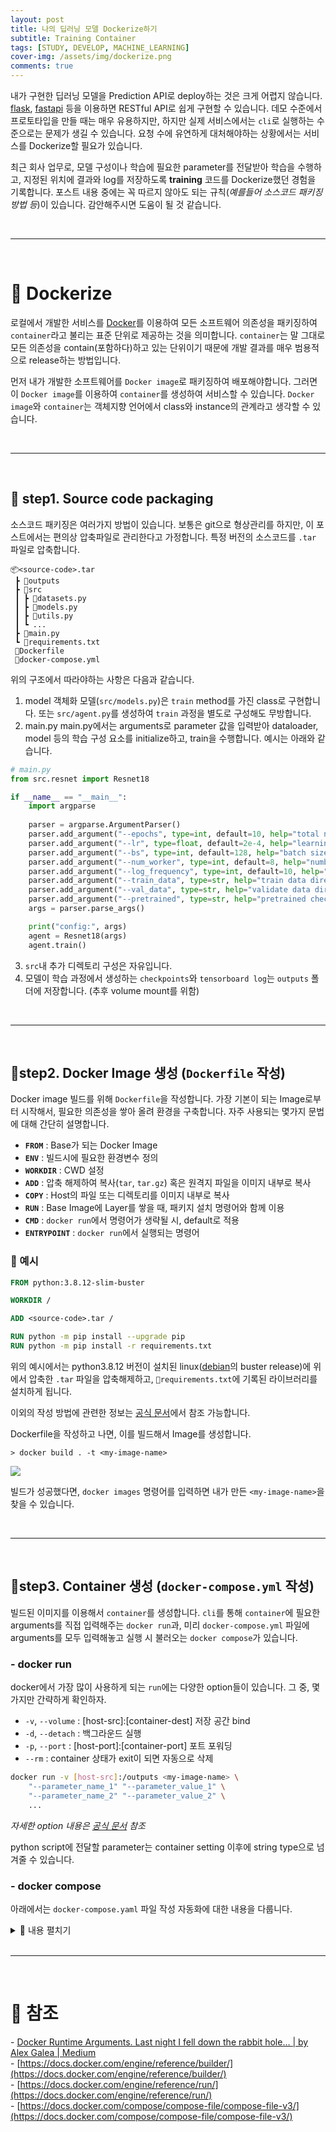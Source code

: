 ```yaml
---
layout: post
title: 나의 딥러닝 모델 Dockerize하기
subtitle: Training Container
tags: [STUDY, DEVELOP, MACHINE_LEARNING]
cover-img: /assets/img/dockerize.png
comments: true
---
```


내가 구현한 딥러닝 모델을 Prediction API로 deploy하는 것은 크게 어렵지 않습니다. [flask](https://flask.palletsprojects.com/en/2.0.x/), [fastapi](https://fastapi.tiangolo.com/ko/) 등을 이용하면 RESTful API로 쉽게 구현할 수 있습니다. 데모 수준에서 프로토타입을 만들 때는 매우 유용하지만, 하지만 실제 서비스에서는 `cli`로 실행하는 수준으로는 문제가 생길 수 있습니다. 요청 수에 유연하게 대처해야하는 상황에서는 서비스를 Dockerize할 필요가 있습니다.

최근 회사 업무로, 모델 구성이나 학습에 필요한 parameter를 전달받아 학습을 수행하고, 지정된 위치에 결과와 log를 저장하도록 **training** 코드를 Dockerize했던 경험을 기록합니다. 포스트 내용 중에는 꼭 따르지 않아도 되는 규칙(_예를들어 소스코드 패키징 방법 등_)이 있습니다. 감안해주시면 도움이 될 것 같습니다.

<br/>

--- 

<br/>

# 🐳 Dockerize  

로컬에서 개발한 서비스를 [Docker](https://www.docker.com/)를 이용하여 모든 소프트웨어 의존성을 패키징하여 `container`라고 불리는 표준 단위로 제공하는 것을 의미합니다. `container`는 말 그대로 모든 의존성을 contain(포함하다)하고 있는 단위이기 때문에 개발 결과를 매우 범용적으로 release하는 방법입니다.

먼저 내가 개발한 소프트웨어를 `Docker image`로 패키징하여 배포해야합니다. 그러면 이 `Docker image`를 이용하여 `container`를 생성하여 서비스할 수 있습니다. `Docker image`와 `container`는 객체지향 언어에서 class와 instance의 관계라고 생각할 수 있습니다.

<br/>

--- 

<br/>

## 👟 step1. Source code packaging  
소스코드 패키징은 여러가지 방법이 있습니다. 보통은 git으로 형상관리를 하지만, 이 포스트에서는 편의상 압축파일로 관리한다고 가정합니다. 특정 버전의 소스코드를 `.tar` 파일로 압축합니다. 

```
📦<source-code>.tar
 ┣ 📂outputs
 ┣ 📂src
 ┃ ┣ 📜datasets.py
 ┃ ┣ 📜models.py
 ┃ ┣ 📜utils.py
 ┃ ┗ ...
 ┣ 📜main.py
 ┗ 📜requirements.txt
 📜Dockerfile
 📜docker-compose.yml
```

위의 구조에서 따라야하는 사항은 다음과 같습니다.

1. model 객체화
 모델(`src/models.py`)은 `train` method를 가진 class로 구현합니다. 또는 `src/agent.py`를 생성하여 `train` 과정을 별도로 구성해도 무방합니다.
2. main.py 
main.py에서는 arguments로 parameter 값을 입력받아 dataloader, model 등의 학습 구성 요소를 initialize하고, train을 수행합니다. 예시는 아래와 같습니다.  

```python
# main.py
from src.resnet import Resnet18

if __name__ == "__main__":
    import argparse
    
    parser = argparse.ArgumentParser()
    parser.add_argument("--epochs", type=int, default=10, help="total num of epochs")
    parser.add_argument("--lr", type=float, default=2e-4, help="learning rate")
    parser.add_argument("--bs", type=int, default=128, help="batch size")
    parser.add_argument("--num_worker", type=int, default=8, help="number of worker for dataloader")
    parser.add_argument("--log_frequency", type=int, default=10, help="tensorboard log frequency (iterations)")
    parser.add_argument("--train_data", type=str, help="train data directory")
    parser.add_argument("--val_data", type=str, help="validate data directory")
    parser.add_argument("--pretrained", type=str, help="pretrained checkpoint path")
    args = parser.parse_args()

    print("config:", args)
    agent = Resnet18(args)
    agent.train()
```  

3. `src`내 추가 디렉토리 구성은 자유입니다.  
4. 모델이 학습 과정에서 생성하는 `checkpoints`와 `tensorboard log`는 `outputs` 폴더에 저장합니다. (추후 volume mount를 위함)  

<br/>

--- 

<br/>

## 👟step2. Docker Image 생성 (`Dockerfile` 작성)  
Docker image 빌드를 위해 `Dockerfile`을 작성합니다. 가장 기본이 되는 Image로부터 시작해서, 필요한 의존성을 쌓아 올려 환경을 구축합니다. 자주 사용되는 몇가지 문법에 대해 간단히 설명합니다.

- **`FROM`** : Base가 되는 Docker Image
- **`ENV`** : 빌드시에 필요한 환경변수 정의
- **`WORKDIR`** : CWD 설정
- **`ADD`** : 압축 해제하여 복사(`tar`, `tar.gz`) 혹은 원격지 파일을 이미지 내부로 복사
- **`COPY`** : Host의 파일 또는 디렉토리를 이미지 내부로 복사
- **`RUN`** : Base Image에 Layer를 쌓을 때, 패키지 설치 명령어와 함께 이용
- **`CMD`** : `docker run`에서 명령어가 생략될 시, default로 적용
- **`ENTRYPOINT`** : `docker run`에서 실행되는 명령어

### 🎨 예시  
```dockerfile
FROM python:3.8.12-slim-buster

WORKDIR /

ADD <source-code>.tar /

RUN python -m pip install --upgrade pip
RUN python -m pip install -r requirements.txt
```

위의 예시에서는 python3.8.12 버전이 설치된 linux([debian](https://www.debian.org/releases/index.ko.html)의 buster release)에 위에서 압축한 `.tar` 파일을 압축해제하고, `📜requirements.txt`에 기록된 라이브러리를 설치하게 됩니다. 

이외의 작성 방법에 관련한 정보는 [공식 문서](https://docs.docker.com/engine/reference/builder/)에서 참조 가능합니다.

Dockerfile을 작성하고 나면, 이를 빌드해서 Image를 생성합니다.  

```shell
> docker build . -t <my-image-name>
```
![](https://www.dropbox.com/s/ftnvxx875jg0mx4/docker_build.gif?raw=1)

빌드가 성공했다면, `docker images` 명령어를 입력하면 내가 만든 `<my-image-name>`을 찾을 수 있습니다.

<br/>

--- 

<br/> 

## 👟step3. Container 생성 (`docker-compose.yml` 작성)

빌드된 이미지를 이용해서 `container`를 생성합니다. `cli`를 통해 `container`에 필요한 arguments를 직접 입력해주는 `docker run`과, 미리 `docker-compose.yml` 파일에 arguments를 모두 입력해놓고 실행 시 불러오는 `docker compose`가 있습니다. 

### - docker run

docker에서 가장 많이 사용하게 되는 `run`에는 다양한 option들이 있습니다. 그 중, 몇가지만 간략하게 확인하자.

- `-v`, `--volume` : [host-src]:[container-dest] 저장 공간 bind
- `-d`, `--detach` : 백그라운드 실행
- `-p`, `--port` : [host-port]:[container-port] 포트 포워딩
- `--rm` : container 상태가 exit이 되면 자동으로 삭제

```bash
docker run -v [host-src]:/outputs <my-image-name> \
    "--parameter_name_1" "--parameter_value_1" \
    "--parameter_name_2" "--parameter_value_2" \
    ...
```

_자세한 option 내용은 [공식 문서](https://docs.docker.com/engine/reference/run/) 참조_

python script에 전달할 parameter는 container setting 이후에 string type으로 넘겨줄 수 있습니다.

### - docker compose  

아래에서는 `docker-compose.yaml` 파일 작성 자동화에 대한 내용을 다룹니다.

<details>
<summary>🔽 내용 펼치기</summary>
<div markdown="1">       

`docker-compose.yml`에서 자주 쓰이는 문법은 다음과 같습니다.

- **`version`** : docker compose version
- **`services`** :
- **`ports`** : "<HOST>:<CONTAINER>"로 포트를 연결. _string 명시 권장_
- **`volumes`** : "<HOST>:<CONTAINER>"로 저장 공간 연결
- **`command`** : container 내부에서 실행될 명령어 지정
- **`container_name`** : container명을 지정. single-container service에서만 이용 가능.


### 🎨 예시  
```yaml
version: "3.9"
services:
  dq_chinese_ocr:
    image: <my-image-name>
    container_name: <my-container-name>
    ports:
      - "5000:5000"
    volumes:
      - /logs/<my-container-name>:"/outputs"
    command: 
      - python
      - main.py
      - --1st_parameter_name
      - 1st_parameter_value(string)
      - --2st_parameter_name
      - 2st_parameter_value(string)
      - ...
```

위 예시에서는 `<my-image-name>`를 이용해서 새로운 `container`를 만들고, 로 포트를 맞춘 후, `volumes`를 통해 저장 공간을 마운트합니다.  
생성되는 `container` 내부에서 `command`를 입력해서 서비스를 실행합니다.

API에서는 모델마다 요구되는 parameter가 다르기 때문에 `command`의 구성이 항상 변합니다. 이에 따라 모델 종류에 따라 docker-compose.yml 파일을 대신 작성하는 helper 함수를 이용하는 것이 좋습니다. helper 함수 예시는 아래와 같습니다.

```python
def fill_docker_compose_helper(draft: dict, params: dict) -> None:
    """
    python script에 전달되는 arguments를 제외한 모든 docker-compose 요소가
    채워진 상태에서 command에 필요한 arguments를 채워넣어 docker-compose dict를
    완성시키는 코드
    
    input:
        draft: 모델의 기본 docker-compose 형식 (command 제외)
        params: command에 입력될 arguments를 key, value로 구성한 dict
    output:
        완성된 docker-compose dict
    """
    def search_command(d: dict, path=[]):
        """
        채워넣어야 할 "command"가 어디있는지 찾아주는 helper
        """
        for k, v in d.items():
            if k == "command":
                return path
            elif isinstance(v, dict):
                res = search_command(v, path+[k])
                if res:
                    return res
    
    target = draft
    for p in search_command(draft):
        target = target[p]
    for k, v in params.items():
        target["command"].append(k)
        target["command"].append(v)
        
    # import yaml
    # with open('yaml.yaml', 'w') as f:
    #     yaml.dump(draft, f, sort_keys=False)
        
    return draft
```

마찬가지로 자세한 파일 작성 방법은 다음 [공식 문서](https://docs.docker.com/compose/compose-file/compose-file-v3/)를 참조합시다. _현재 최신 버전은 v3임에 유의합니다_

마지막으로, 아래 명령어를 통해 container를 실행하고 로그를 확인할 수 있습니다. 백그라운드에서 실행하길 원한다면 명령어 마지막에 `-d`를 붙여줍니다.

```shell
> docker compose up
```

</div>
</details>

<br/>

--- 

<br/>

# 📑 참조  
- [Docker Runtime Arguments\. Last night I fell down the rabbit hole… \| by Alex Galea \| Medium](https://galea.medium.com/docker-runtime-arguments-604593479f45)  
- [https://docs.docker.com/engine/reference/builder/](https://docs.docker.com/engine/reference/builder/)  
- [https://docs.docker.com/engine/reference/run/](https://docs.docker.com/engine/reference/run/)  
- [https://docs.docker.com/compose/compose-file/compose-file-v3/](https://docs.docker.com/compose/compose-file/compose-file-v3/)  
